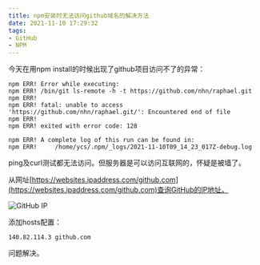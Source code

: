 ```yaml
---
title: npm安装时无法访问github域名的解决方法
date: 2021-11-10 17:29:32
tags:
- GitHub
- NPM
---
```


今天在用npm install的时候出现了github项目访问不了的异常：

```Log
npm ERR! Error while executing:
npm ERR! /bin/git ls-remote -h -t https://github.com/nhn/raphael.git
npm ERR! 
npm ERR! fatal: unable to access 'https://github.com/nhn/raphael.git/': Encountered end of file
npm ERR! 
npm ERR! exited with error code: 128

npm ERR! A complete log of this run can be found in:
npm ERR!     /home/ycs/.npm/_logs/2021-11-10T09_14_23_017Z-debug.log
```

ping及curl测试都无法访问。但服务器是可以访问互联网的，怀疑是被墙了。

从网址[https://websites.ipaddress.com/github.com](https://websites.ipaddress.com/github.com)查询GitHub的IP地址。

![GitHub IP](/images/20211110/github-ip.png)

添加hosts配置：

```Text
140.82.114.3 github.com
```

问题解决。